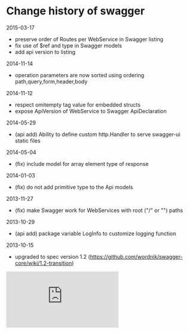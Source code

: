 Change history of swagger
=
2015-03-17
- preserve order of Routes per WebService in Swagger listing
- fix use of $ref and type in Swagger models
- add api version to listing

2014-11-14
- operation parameters are now sorted using ordering path,query,form,header,body

2014-11-12
- respect omitempty tag value for embedded structs
- expose ApiVersion of WebService to Swagger ApiDeclaration

2014-05-29
- (api add) Ability to define custom http.Handler to serve swagger-ui static files

2014-05-04
- (fix) include model for array element type of response

2014-01-03
- (fix) do not add primitive type to the Api models

2013-11-27
- (fix) make Swagger work for WebServices with root ("/" or "") paths

2013-10-29
- (api add) package variable LogInfo to customize logging function

2013-10-15
- upgraded to spec version 1.2 (https://github.com/wordnik/swagger-core/wiki/1.2-transition)

[![Analytics](https://kubernetes-site.appspot.com/UA-36037335-10/GitHub/Godeps/_workspace/src/github.com/emicklei/go-restful/swagger/CHANGES.md?pixel)]()
